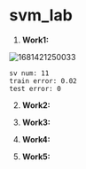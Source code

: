 # svm_lab

1. **Work1:**

![1681421250033](https://user-images.githubusercontent.com/51303014/231888604-c28dbeaa-87e1-4892-a19e-c2135664c22b.jpg)
```
sv num: 11
train error: 0.02
test error: 0
```
2. **Work2:**

3. **Work3:**

4. **Work4:**

5. **Work5:**
